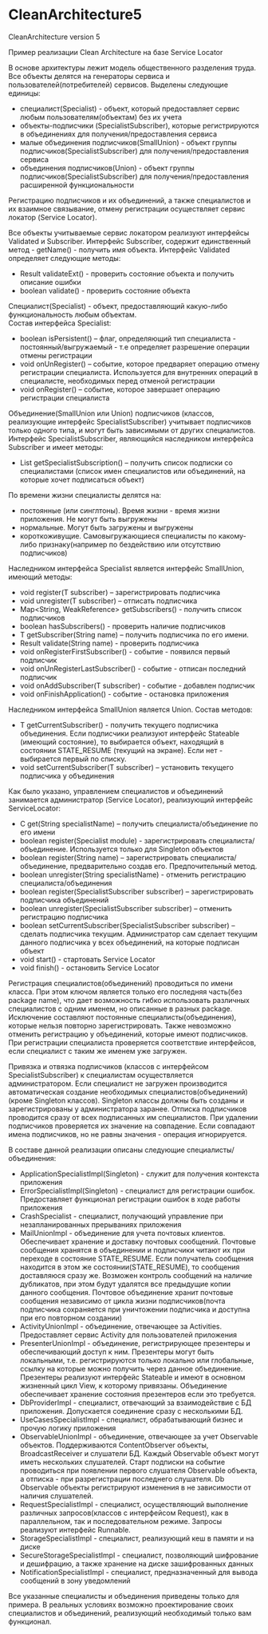 # CleanArchitecture5
CleanArchitecture version 5
 
Пример реализации Clean Architecture на базе Service Locator

В основе архитектуры лежит модель общественного разделения труда. Все объекты делятся на генераторы сервиса и пользователей(потребителей) сервисов. Выделены следующие единицы:
- специалист(Specialist) - объект, который предоставляет сервис любым пользователям(объектам) без их учета
- объекты-подписчики (SpecialistSubscriber), которые регистрируются в объединениях для получения/предоставления сервиса
- малые объединения подписчиков(SmallUnion) - объект группы подписчиков(SpecialistSubscriber) для получения/предоставления сервиса
- объединения подписчиков(Union) - объект группы подписчиков(SpecialistSubscriber) для получения/предоставления расширенной функциональности

Регистрацию подписчиков и их объединений, а также специалистов и их взаимное связывание, отмену регистрации осуществляет сервис локатор (Service Locator).

Все объекты учитываемые сервис локатором реализуют интерфейсы Validated и Subscriber. Интерфейс Subscriber, содержит единственный метод - getName() - получить имя объекта. Интерфейс Validated определяет следующие методы:
- Result<Boolean> validateExt() - проверить состояние объекта и получить описание ошибки
- boolean validate() - проверить состояние объекта

Специалист(Specialist) - объект, предоставляющий какую-либо функциональность любым объектам.  
Состав интерфейса Specialist:
- boolean isPersistent() – флаг, определяющий тип специалиста - постоянный/выгружаемый - т.е определяет разрешение операции отмены регистрации
- void onUnRegister() – событие, которое предваряет операцию отмену регистрации 
	специалиста. Используется для внутренних операций в специалисте, необходимых перед отменой 
	регистрации
- void onRegister() – событие, которое завершает операцию регистрации специалиста

Объединение(SmallUnion или Union) подписчиков (классов, реализующие интерфейс SpecialistSubscriber) учитывает подписчиков только одного типа, и могут быть зависимыми от других специалистов. Интерфейс SpecialistSubscriber, являющийся наследником интерфейса Subscriber и имеет методы:
- List<String> getSpecialistSubscription() – получить список подписки со специалистами (список имен специалистов или объединений, на которые хочет подписаться объект)
	
По времени жизни специалисты делятся на:
- постоянные (или синглтоны). Время жизни - время жизни приложения. Не могут быть выгружены
- нормальные. Могут быть загружены и выгружены
- короткоживущие. Самовыгружающиеся специалисты по какому-либо признаку(например по бездействию или отсутствию подписчиков)

Наследником интерфейса Specialist является интерфейс SmallUnion, имеющий методы:
- void register(T subscriber) – зарегистрировать подписчика
- void unregister(T subscriber) – отписать подписчика
- Map<String, WeakReference<T>> getSubscribers() - получить список подписчиков
- boolean hasSubscribers() - проверить наличие подписчиков
- T getSubscriber(String name) – получить подписчика по его имени. 
- Result<Boolean> validate(String name) - проверить подписчика
- void onRegisterFirstSubscriber() - событие - появился первый подписчик
- void onUnRegisterLastSubscriber() - событие - отписан последний подписчик
- void onAddSubscriber(T subscriber) - событие - добавлен подписчик
- void onFinishApplication() - событие - остановка приложения	
	
Наследником интерфейса SmallUnion является Union. Состав методов:
- T getCurrentSubscriber() - получить текущего подписчика объединения. Если подписчики реализуют интерфейс Stateable 
	(имеющий состояние), то выбирается объект, находящий в состоянии STATE_RESUME 
	(текущий на экране). Если нет - выбирается первый по списку.
- void setCurrentSubscriber(T subscriber) – установить текущего подписчика у объединения

Как было указано, управлением специалистов и объединений занимается администратор (Service Locator), 
реализующий интерфейс ServiceLocator:
- <C> C get(String specialistName) – получить специалиста/объединение по его имени
- boolean register(Specialist module) - зарегистрировать специалиста/объединение. Используется только 
	для Singleton объектов
- boolean register(String name) – зарегистрировать специалиста/объединение, предварительно создав 
	его. Предпочительный метод.
- boolean unregister(String specialistName) - отменить регистрацию специалиста/объединения
- boolean register(SpecialistSubscriber subscriber) – зарегистрировать подписчика объединений
- boolean unregister(SpecialistSubscriber subscriber) – отменить регистрацию подписчика
- boolean setCurrentSubscriber(SpecialistSubscriber subscriber) – сделать подписчика текущим. Администратор сам 
	сделает текущим данного подписчика у всех объединений, на которые подписан объект
- void start() - стартовать Service Locator
- void finish() - остановить Service Locator

Регистрация специалистов(объединений) проводиться по имени класса. При этом ключом является только его 
последняя часть(без package name), что дает возможность гибко использовать различных специалистов с одним именем, 
но описанные в разных package. Исключение составляют постоянные специалисты(объединения), которые
нельзя повторно зарегистрировать. Также невозможно отменить регистрацию у объединений, которые имеют подписчиков. При регистрации специалиста проверяется соответствие интерфейсов, если специалист с таким же именем уже загружен.

Привязка и отвязка подписчиков (классов с интерфейсом SpecialistSubscriber) к специалистам осуществляется администратором. Если специалист не загружен производится автоматическая создание необходимых специалистов(объединений)(кроме Singleton классов). Singleton классы должны быть созданы и зарегистрированы у администратора заранее. Отписка подписчиков проводится сразу от всех подписанных им специалистов. При удалении подписчиков проверяется их значение на совпадение. Если совпадают имена подписчиков, но не равны значения - операция игнорируется.

В составе данной реализации описаны следующие специалисты/объединения:
- ApplicationSpecialistImpl(Singleton) - служит для получения контекста приложения
- ErrorSpecialistImpl(Singleton) - специалист для регистрации ошибок. Предоставляет функционал регистрации ошибок в ходе работы приложения
- CrashSpecialist - специалист, получающий управление при незапланированных прерываниях приложения
- MailUnionImpl - объединение для учета почтовых клиентов. Обеспечивает хранение и доставку почтовых сообщений. Почтовые сообщения хранятся в объединении и подписчики читают их при переходе в состояние STATE_RESUME. Если получатель сообщения находится в этом же состоянии(STATE_RESUME), то сообщения доставляюся сразу же. Возможен контроль сообщений на наличие дубликатов, при этом будут удалятся все предыдущие копии данного сообщения. Почтовое объединение хранит почтовые сообщения независимо от цикла жизни подписчиков(почта подписчика сохраняется при уничтожении подписчика и доступна при его повторном создании)
- ActivityUnionImpl - объединение, отвечающее за Activities. Предоставляет сервис Activity для пользователей приложения
- PresenterUnionImpl - объединение, регистрирующее презентеры и обеспечивающий доступ к ним. Презентеры могут быть локальными,   т.е. регистрируются только локально или глобальные, ссылку на которые можно получить через данное объединение. Презентеры реализуют интерфейс Stateable и имеют в основном жизненный цикл View, к которому привязаны. Объединение обеспечивает хранение состояния презентеров если это требуется.
- DbProviderImpl - специалист, отвечающий за взаимодействие с БД приложения. Допускается соединение сразу с несколькими БД.
- UseCasesSpecialistImpl - специалист, обрабатывающий бизнес и прочую логику приложения
- ObservableUnionImpl - объединение, отвечающее за учет Observable объектов. Поддерживаются ContentObserver объекты, BroadcastReceiver и слушатели БД. Каждый Observable объект могут иметь нескольких слушателей. Старт подписки на событие проводиться при появлении первого слушателя Observable объекта, а отписка - при разрегистрации последнего слушателя. Db Observable объекты регистрируют изменения в не зависимости от наличия слушателей.
- RequestSpecialistImpl - специалист, осуществляющий выполнение различных запросов(классов с интерфейсом Request), как в параллельном, так и последовательном режиме. Запросы реализуют интерфейс Runnable.
- StorageSpecialistImpl - специалист, реализующий кеш в памяти и на диске
- SecureStorageSpecialistImpl - специалист, позволяющий шифрование и дешифрацию, а также хранение на диске зашифрованных данных
- NotificationSpecialistImpl - специалист, предназначенный для вывода сообщений в зону уведомлений 

Все указанные специалисты и объединения приведены только для примера. В реальных условиях возможно проектирование своих специалистов и объединений, реализующий необходимый только вам функционал. 

